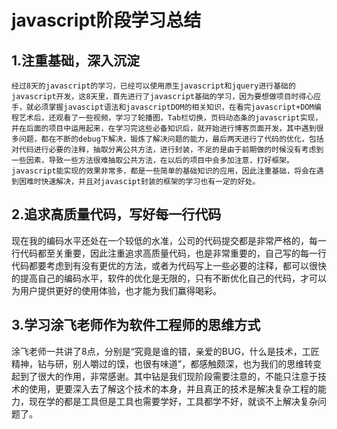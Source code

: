 ﻿# **javascript阶段学习总结**

1.注重基础，深入沉淀
-----------
    经过8天的javascript的学习，已经可以使用原生javascript和jquery进行基础的javascript开发，这8天里，首先进行了javascript基础的学习，因为要想做项目时得心应手，就必须掌握javascipt语法和javascriptDOM的相关知识，在看完javascript+DOM编程艺术后，还观看了一些视频，学习了轮播图，Tab栏切换，页码动态条的javascript实现，并在后面的项目中运用起来，在学习完这些必备知识后，就开始进行博客页面开发，其中遇到很多问题，都在不断的debug下解决，锻炼了解决问题的能力，最后两天进行了代码的优化，包括对代码进行必要的注释，抽取分离公共方法，进行封装，不足的是由于前期做的时候没有考虑到一些因素，导致一些方法很难抽取公共方法，在以后的项目中会多加注意，打好框架。javascript能实现的效果非常多，都是一些简单的基础知识的应用，因此注重基础，将会在遇到困难时快速解决，并且对javascipt封装的框架的学习也有一定的好处。
   

2.追求高质量代码，写好每一行代码
-----------------
  现在我的编码水平还处在一个较低的水准，公司的代码提交都是非常严格的，每一行代码都至关重要，因此注重追求高质量代码，也是非常重要的，自己写的每一行代码都要考虑到有没有更优的方法，或者为代码写上一些必要的注释，都可以很快的提高自己的编码水平，软件的优化是无限的，只有不断优化自己的代码，才可以为用户提供更好的使用体验，也才能为我们赢得喝彩。

3.学习涂飞老师作为软件工程师的思维方式
--
 涂飞老师一共讲了8点，分别是“究竟是谁的错，亲爱的BUG，什么是技术，工匠精神，钻与研，别人嚼过的馍，也很有味道”，都感触颇深，也为我们的思维转变起到了很大的作用，非常感谢。其中钻是我们现阶段需要注意的，不能只注意于技术的使用，更要深入去了解这个技术的本身，并且真正的技术是解决复杂工程的能力，现在学的都是工具但是工具也需要学好，工具都学不好，就谈不上解决复杂问题了。
 




